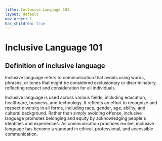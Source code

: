 ```yaml
---
title: Inclusive Language 101
layout: default
nav_order: 1
has_children: true
---
```

# Inclusive Language 101

## Definition of inclusive language

Inclusive language refers to communication that avoids using words, phrases, or tones that might be considered exclusionary or discriminatory, reflecting respect and consideration for all individuals.

Inclusive language is used across various fields, including education, healthcare, business, and technology. It reflects an effort to recognize and respect diversity in all forms, including race, gender, age, ability, and cultural background. Rather than simply avoiding offense, inclusive language promotes belonging and equity by acknowledging people's identities and experiences. As communication practices evolve, inclusive language has become a standard in ethical, professional, and accessible communication.

